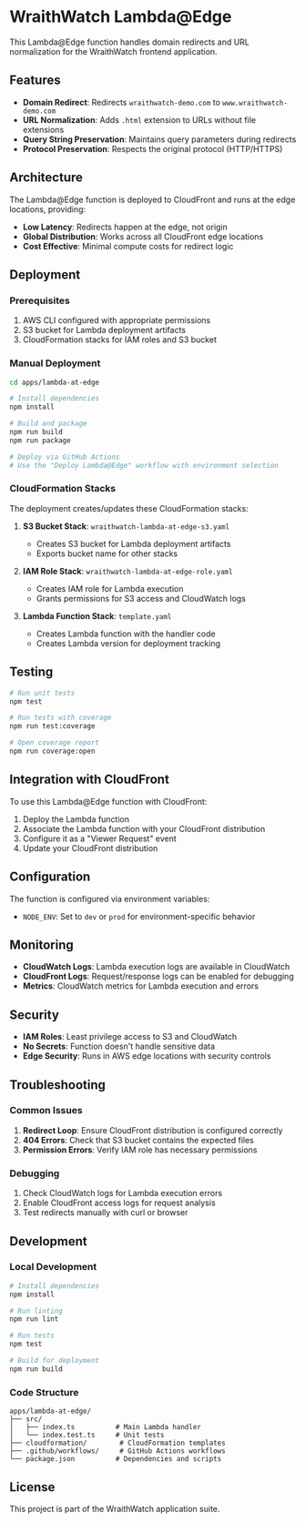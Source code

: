 # WraithWatch Lambda@Edge

This Lambda@Edge function handles domain redirects and URL normalization for the WraithWatch frontend application.

## Features

- **Domain Redirect**: Redirects `wraithwatch-demo.com` to `www.wraithwatch-demo.com`
- **URL Normalization**: Adds `.html` extension to URLs without file extensions
- **Query String Preservation**: Maintains query parameters during redirects
- **Protocol Preservation**: Respects the original protocol (HTTP/HTTPS)

## Architecture

The Lambda@Edge function is deployed to CloudFront and runs at the edge locations, providing:

- **Low Latency**: Redirects happen at the edge, not origin
- **Global Distribution**: Works across all CloudFront edge locations
- **Cost Effective**: Minimal compute costs for redirect logic

## Deployment

### Prerequisites

1. AWS CLI configured with appropriate permissions
2. S3 bucket for Lambda deployment artifacts
3. CloudFormation stacks for IAM roles and S3 bucket

### Manual Deployment

```bash
cd apps/lambda-at-edge

# Install dependencies
npm install

# Build and package
npm run build
npm run package

# Deploy via GitHub Actions
# Use the "Deploy Lambda@Edge" workflow with environment selection
```

### CloudFormation Stacks

The deployment creates/updates these CloudFormation stacks:

1. **S3 Bucket Stack**: `wraithwatch-lambda-at-edge-s3.yaml`
   - Creates S3 bucket for Lambda deployment artifacts
   - Exports bucket name for other stacks

2. **IAM Role Stack**: `wraithwatch-lambda-at-edge-role.yaml`
   - Creates IAM role for Lambda execution
   - Grants permissions for S3 access and CloudWatch logs

3. **Lambda Function Stack**: `template.yaml`
   - Creates Lambda function with the handler code
   - Creates Lambda version for deployment tracking

## Testing

```bash
# Run unit tests
npm test

# Run tests with coverage
npm run test:coverage

# Open coverage report
npm run coverage:open
```

## Integration with CloudFront

To use this Lambda@Edge function with CloudFront:

1. Deploy the Lambda function
2. Associate the Lambda function with your CloudFront distribution
3. Configure it as a "Viewer Request" event
4. Update your CloudFront distribution

## Configuration

The function is configured via environment variables:

- `NODE_ENV`: Set to `dev` or `prod` for environment-specific behavior

## Monitoring

- **CloudWatch Logs**: Lambda execution logs are available in CloudWatch
- **CloudFront Logs**: Request/response logs can be enabled for debugging
- **Metrics**: CloudWatch metrics for Lambda execution and errors

## Security

- **IAM Roles**: Least privilege access to S3 and CloudWatch
- **No Secrets**: Function doesn't handle sensitive data
- **Edge Security**: Runs in AWS edge locations with security controls

## Troubleshooting

### Common Issues

1. **Redirect Loop**: Ensure CloudFront distribution is configured correctly
2. **404 Errors**: Check that S3 bucket contains the expected files
3. **Permission Errors**: Verify IAM role has necessary permissions

### Debugging

1. Check CloudWatch logs for Lambda execution errors
2. Enable CloudFront access logs for request analysis
3. Test redirects manually with curl or browser

## Development

### Local Development

```bash
# Install dependencies
npm install

# Run linting
npm run lint

# Run tests
npm test

# Build for deployment
npm run build
```

### Code Structure

```
apps/lambda-at-edge/
├── src/
│   ├── index.ts          # Main Lambda handler
│   └── index.test.ts     # Unit tests
├── cloudformation/        # CloudFormation templates
├── .github/workflows/     # GitHub Actions workflows
└── package.json          # Dependencies and scripts
```

## License

This project is part of the WraithWatch application suite. 